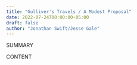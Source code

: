 ```yaml
---
title: "Gulliver's Travels / A Modest Proposal"
date: 2022-07-24T00:00:00-05:00
draft: false
author: "Jonathan Swift/Jesse Gale"
---
```


SUMMARY

<!--more-->

CONTENT